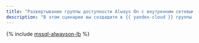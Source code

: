 ```yaml
---
title: "Развертывание группы доступности Always On с внутренним сетевым балансировщиком"
description: "В этом сценарии вы создадите в {{ yandex-cloud }} группы доступности Always On с балансировкой нагрузки между узлами с помощью внутреннего сетевого балансировщика."
---
```


{% include [mssql-alwayson-lb](../../_tutorials/windows/mssql-alwayson-lb.md) %}